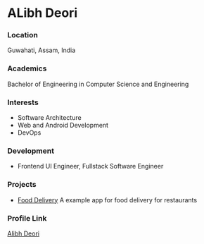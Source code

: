 # ALibh Deori

### Location

Guwahati, Assam, India

### Academics

Bachelor of Engineering in Computer Science and Engineering

### Interests

- Software Architecture
- Web and Android Development
- DevOps


### Development

- Frontend UI Engineer, Fullstack Software Engineer

### Projects

- [Food Delivery](https://github.com/livzz/Food-Delivery) A example app for food delivery for restaurants

### Profile Link

[Alibh Deori](https://github.com/livzz)